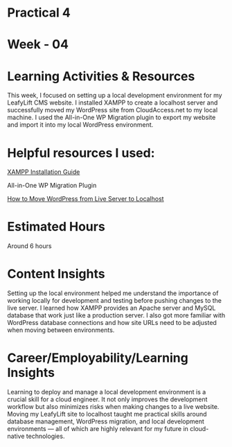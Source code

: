 # Practical 4
# Week - 04

# Learning Activities & Resources

This week, I focused on setting up a local development environment for my LeafyLift CMS website. I installed XAMPP to create a localhost server and successfully moved my WordPress site from CloudAccess.net to my local machine. I used the All-in-One WP Migration plugin to export my website and import it into my local WordPress environment.

# Helpful resources I used:

[XAMPP Installation Guide](https://www.youtube.com/watch?v=eD8wjVpuSmE)

All-in-One WP Migration Plugin

[How to Move WordPress from Live Server to Localhost](https://www.youtube.com/results?search_query=How+to+Move+WordPress+from+Live+Server+to+Localhost)

# Estimated Hours

Around 6 hours

# Content Insights

Setting up the local environment helped me understand the importance of working locally for development and testing before pushing changes to the live server. I learned how XAMPP provides an Apache server and MySQL database that work just like a production server. I also got more familiar with WordPress database connections and how site URLs need to be adjusted when moving between environments.

# Career/Employability/Learning Insights

Learning to deploy and manage a local development environment is a crucial skill for a cloud engineer. It not only improves the development workflow but also minimizes risks when making changes to a live website. Moving my LeafyLift site to localhost taught me practical skills around database management, WordPress migration, and local development environments — all of which are highly relevant for my future in cloud-native technologies.
